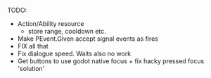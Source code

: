 TODO:
- Action/Ability resource 
    - store range, cooldown etc.
- Make PEvent.Given accept signal events as fires
- FIX all that
- Fix dialogue speed. Waits also no work
- Get buttons to use godot native focus + fix hacky pressed focus 'solution'